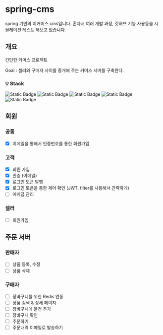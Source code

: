 # spring-cms
spring 기반의 이커머스 cms입니다.
혼자서 여러 개발 과정, 깃허브 기능 사용등을 시뮬레이션 테스트 해보고 있습니다.

## 개요
간단한 커머스 프로젝트

Goal : 셀러와 구매자 사이를 중개해 주는 커머스 서버를 구축한다.

### 💡 Stack
![Static Badge](https://img.shields.io/badge/spring-passing?style=for-the-badge&logo=spring&logoColor=white&color=%236DB33F)
![Static Badge](https://img.shields.io/badge/jpa-passing?style=for-the-badge&logo=hibernate&logoColor=white&color=%2359666C)
![Static Badge](https://img.shields.io/badge/redis-passing?style=for-the-badge&logo=redis&logoColor=white&color=%23DC382D)
![Static Badge](https://img.shields.io/badge/docker-passing?style=for-the-badge&logo=docker&logoColor=white&color=%232496ED)
![Static Badge](https://img.shields.io/badge/aws-passing?style=for-the-badge&logo=amazon-aws&logoColor=white&color=%23232F3E)

## 회원
### 공통
- [x] 이메일을 통해서 인증번호를 통한 회원가입

### 고객
- [x] 회원 가입
- [x] 인증 (이메일)
- [x] 로그인 토큰 발행
- [x] 로그인 토큰을 통한 제어 확인 (JWT, filter를 사용해서 간략하게)
- [ ] 예치금 관리

### 셀러
- [ ] 회원가입

## 주문 서버
### 판매자
- [ ] 상품 등록, 수정
- [ ] 상품 삭제

### 구매자
- [ ] 장바구니를 위한 Redis 연동
- [ ] 상품 검색 & 상세 페이지
- [ ] 장바구니에 물건 추가
- [ ] 장바구니 확인
- [ ] 주문하기
- [ ] 주문내역 이메일로 발송하기
